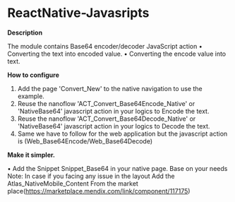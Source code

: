 # ReactNative-Javasripts

**Description**

The module contains Base64 encoder/decoder JavaScript action 
•	Converting the text into encoded value. 
•	Converting the encode value into text. 

**How to configure**

1.	Add the page 'Convert_New' to the native navigation to use the example.
2.	Reuse the nanoflow 'ACT_Convert_Base64Encode_Native' or 'NativeBase64' javascript action in your logics to Encode the text.
3.	Reuse the nanoflow 'ACT_Convert_Base64Decode_Native' or 'NativeBase64' javascript action in your logics to Decode the text.
4.	Same we have to follow for the web application but the javascript action is (Web_Base64Encode/Web_Base64Decode)

**Make it simpler.**

•	Add the Snippet Snippet_Base64 in your native page. Base on your needs 
Note: In case if you facing any issue in the layout Add the Atlas_NativeMobile_Content From the market place(https://marketplace.mendix.com/link/component/117175) 


